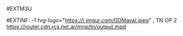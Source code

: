#EXTM3U

#EXTINF: -1 tvg-logo="https://i.imgur.com/0DMavai.jpeg" , TN OP 2
https://router.cdn.rcs.net.ar/mnp/tn/output.mpd

